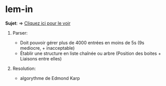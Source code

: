 # lem-in

<b>Sujet</b>: => <a href="https://cdn.intra.42.fr/pdf/pdf/1555/lem-in.fr.pdf"> Cliquez ici pour le voir </a>


  1. Parser:
      - Doit pouvoir gérer plus de 4000 entrées en moins de 5s (9s mediocre, + inacceptable)
      - Établir une structure en liste chaînée ou arbre (Position des boites + Liaisons entre elles)

  2. Resolution:
      - algorythme de Edmond Karp
